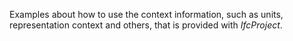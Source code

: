 Examples about how to use the context information, such as units, representation context and others, that is provided with _IfcProject_.